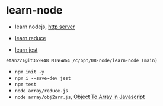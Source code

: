 # learn-node

- learn nodejs, [http server](https://www.youtube.com/watch?v=JH4qVqplC8E)

- [learn reduce](https://www.youtube.com/watch?v=g1C40tDP0Bk)

- [learn jest](https://www.youtube.com/watch?v=FgnxcUQ5vho)

```
etan221@it369948 MINGW64 /c/opt/08-node/learn-node (main)
```

- `npm init -y`
- `npm i --save-dev jest`
- `npm test`
- `node array/reduce.js`
- `node array/obj2arr.js`, [Object To Array in Javascript](https://www.youtube.com/watch?v=Rvfl7nKNcMU)
